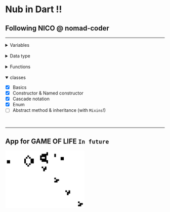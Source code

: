 # Nub in Dart !!

## Following NICO @ nomad-coder

---
<details>
<summary>Variables</summary>

- [x] Variable types
- [x] Dynamic type & Nullable
- [x] `Final`, `Late`, and `Const`

</details><br>


<details>
<summary>Data type</summary>

- [x] Basics
- [x] `List`, `Map`, and `Set`
- [x] String interpolation
- [x] Collection

</details><br>

<details>
<summary>Functions</summary>

- [x] Define
- [x] Mamed & Optional Params
- [x] QQ operator
- [x] Typedef

</details><br>

<details open>
<summary>classes</summary>

- [x] Basics
- [x] Constructor & Named constructor
- [x] Cascade notation
- [x] Enum
- [ ] Abstract method & inheritance (with `Mixins`!)

</details><br>

---
## App for GAME OF LIFE `In future`

![Gospers_glider_gun](assets/Gospers_glider_gun.gif)